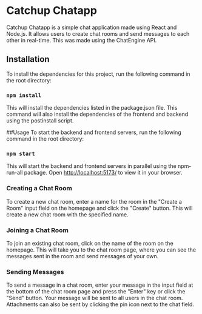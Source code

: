 # Catchup Chatapp
Catchup Chatapp is a simple chat application made using React and Node.js. It allows users to create chat rooms and send messages to each other in real-time. This was made using the ChatEngine API.

## Installation
To install the dependencies for this project, run the following command in the root directory:

### `npm install`
This will install the dependencies listed in the package.json file. This command will also install the dependencies of the frontend and backend using the postinstall script.

##Usage
To start the backend and frontend servers, run the following command in the root directory:

### `npm start`
This will start the backend and frontend servers in parallel using the npm-run-all package.
Open [http://localhost:5173/](http://localhost:5173/) to view it in your browser.

### Creating a Chat Room
To create a new chat room, enter a name for the room in the "Create a Room" input field on the homepage and click the "Create" button. This will create a new chat room with the specified name.

### Joining a Chat Room
To join an existing chat room, click on the name of the room on the homepage. This will take you to the chat room page, where you can see the messages sent in the room and send messages of your own.

### Sending Messages
To send a message in a chat room, enter your message in the input field at the bottom of the chat room page and press the "Enter" key or click the "Send" button. Your message will be sent to all users in the chat room.
Attachments can also be sent by clicking the pin icon next to the chat field.
